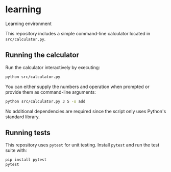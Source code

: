 # learning

Learning environment

This repository includes a simple command-line calculator located in `src/calculator.py`.

## Running the calculator

Run the calculator interactively by executing:

```bash
python src/calculator.py
```

You can either supply the numbers and operation when prompted or provide them as command-line arguments:

```bash
python src/calculator.py 3 5 -o add
```

No additional dependencies are required since the script only uses Python's standard library.

## Running tests

This repository uses `pytest` for unit testing. Install `pytest` and run the test suite with:

```bash
pip install pytest
pytest
```

